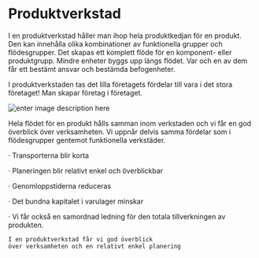 # Produktverkstad

I en produktverkstad håller man ihop hela produktkedjan för en produkt. Den kan innehålla olika kombinationer av funktionella grupper och flödesgrupper. Det skapas ett komplett flöde för en komponent- eller produktgrupp. Mindre enheter byggs upp längs flödet. Var och en av dem får ett bestämt ansvar och bestämda befogenheter.

I produktverkstaden tas det lilla företagets fördelar till vara i det stora företaget! Man skapar företag i företaget.

![enter image description here](https://lernia.itslearning.com/data/1821/C33238/Bilder/Produktionsteknik%20&%20Ekonomi/image231.jpg)

Hela flödet för en produkt hålls samman inom verkstaden och vi får en god överblick över verksamheten. Vi uppnår delvis samma fördelar som i flödesgrupper gentemot funktionella verkstäder.

· Transporterna blir korta

· Planeringen blir relativt enkel och överblickbar

· Genomloppstiderna reduceras

· Det bundna kapitalet i varulager minskar

· Vi får också en samordnad ledning för den totala tillverkningen av produkten.
	
	I en produktverkstad får vi god överblick
	över verksamheten och en relativt enkel planering

